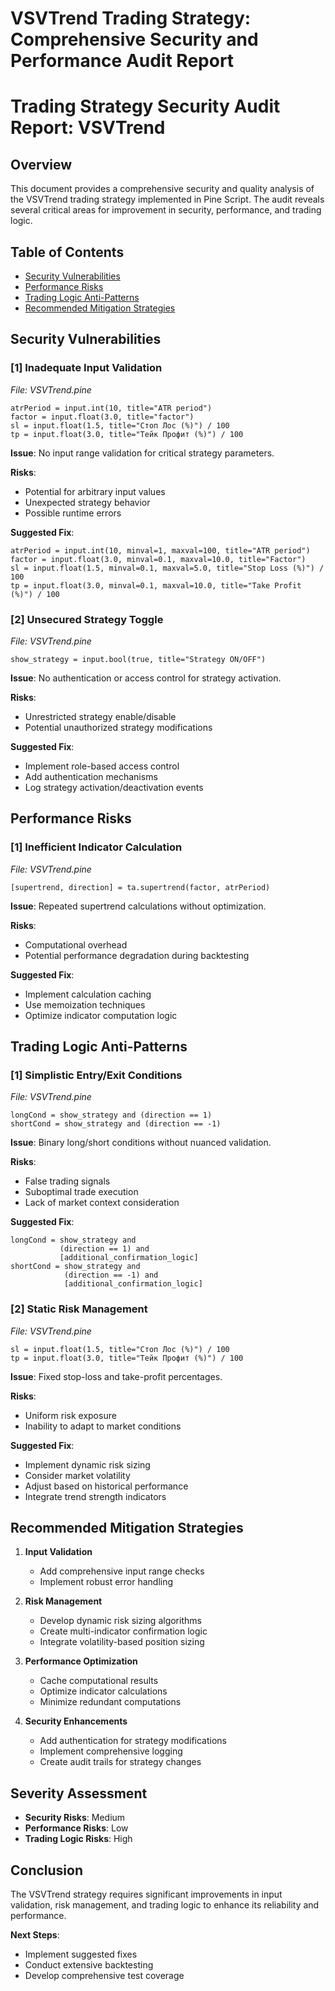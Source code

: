 # VSVTrend Trading Strategy: Comprehensive Security and Performance Audit Report

# Trading Strategy Security Audit Report: VSVTrend

## Overview
This document provides a comprehensive security and quality analysis of the VSVTrend trading strategy implemented in Pine Script. The audit reveals several critical areas for improvement in security, performance, and trading logic.

## Table of Contents
- [Security Vulnerabilities](#security-vulnerabilities)
- [Performance Risks](#performance-risks)
- [Trading Logic Anti-Patterns](#trading-logic-anti-patterns)
- [Recommended Mitigation Strategies](#recommended-mitigation-strategies)

## Security Vulnerabilities

### [1] Inadequate Input Validation
_File: VSVTrend.pine_

```pine
atrPeriod = input.int(10, title="ATR period")
factor = input.float(3.0, title="factor")
sl = input.float(1.5, title="Стоп Лос (%)") / 100
tp = input.float(3.0, title="Тейк Профит (%)") / 100
```

**Issue**: No input range validation for critical strategy parameters.

**Risks**:
- Potential for arbitrary input values
- Unexpected strategy behavior
- Possible runtime errors

**Suggested Fix**:
```pine
atrPeriod = input.int(10, minval=1, maxval=100, title="ATR period")
factor = input.float(3.0, minval=0.1, maxval=10.0, title="Factor")
sl = input.float(1.5, minval=0.1, maxval=5.0, title="Stop Loss (%)") / 100
tp = input.float(3.0, minval=0.1, maxval=10.0, title="Take Profit (%)") / 100
```

### [2] Unsecured Strategy Toggle
_File: VSVTrend.pine_

```pine
show_strategy = input.bool(true, title="Strategy ON/OFF")
```

**Issue**: No authentication or access control for strategy activation.

**Risks**:
- Unrestricted strategy enable/disable
- Potential unauthorized strategy modifications

**Suggested Fix**:
- Implement role-based access control
- Add authentication mechanisms
- Log strategy activation/deactivation events

## Performance Risks

### [1] Inefficient Indicator Calculation
_File: VSVTrend.pine_

```pine
[supertrend, direction] = ta.supertrend(factor, atrPeriod)
```

**Issue**: Repeated supertrend calculations without optimization.

**Risks**:
- Computational overhead
- Potential performance degradation during backtesting

**Suggested Fix**:
- Implement calculation caching
- Use memoization techniques
- Optimize indicator computation logic

## Trading Logic Anti-Patterns

### [1] Simplistic Entry/Exit Conditions
_File: VSVTrend.pine_

```pine
longCond = show_strategy and (direction == 1)
shortCond = show_strategy and (direction == -1)
```

**Issue**: Binary long/short conditions without nuanced validation.

**Risks**:
- False trading signals
- Suboptimal trade execution
- Lack of market context consideration

**Suggested Fix**:
```pine
longCond = show_strategy and 
           (direction == 1) and 
           [additional_confirmation_logic]
shortCond = show_strategy and 
            (direction == -1) and 
            [additional_confirmation_logic]
```

### [2] Static Risk Management
_File: VSVTrend.pine_

```pine
sl = input.float(1.5, title="Стоп Лос (%)") / 100
tp = input.float(3.0, title="Тейк Профит (%)") / 100
```

**Issue**: Fixed stop-loss and take-profit percentages.

**Risks**:
- Uniform risk exposure
- Inability to adapt to market conditions

**Suggested Fix**:
- Implement dynamic risk sizing
- Consider market volatility
- Adjust based on historical performance
- Integrate trend strength indicators

## Recommended Mitigation Strategies

1. **Input Validation**
   - Add comprehensive input range checks
   - Implement robust error handling

2. **Risk Management**
   - Develop dynamic risk sizing algorithms
   - Create multi-indicator confirmation logic
   - Integrate volatility-based position sizing

3. **Performance Optimization**
   - Cache computational results
   - Optimize indicator calculations
   - Minimize redundant computations

4. **Security Enhancements**
   - Add authentication for strategy modifications
   - Implement comprehensive logging
   - Create audit trails for strategy changes

## Severity Assessment
- **Security Risks**: Medium
- **Performance Risks**: Low
- **Trading Logic Risks**: High

## Conclusion
The VSVTrend strategy requires significant improvements in input validation, risk management, and trading logic to enhance its reliability and performance.

**Next Steps**:
- Implement suggested fixes
- Conduct extensive backtesting
- Develop comprehensive test coverage